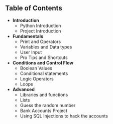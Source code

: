 ## Table of Contents
- **Introduction**
  - Python Introduction
  - Project Introduction
- **Fundamentals**
  - Print and Operators
  - Variables and Data types
  - User Input
  - Pro Tips and Shortcuts
- **Conditions and Control Flow**
  - Boolean Values
  - Conditional statements
  - Logic Operators
  - Loops
- **Advanced**
  - Libraries and functions
  - Lists
  - Guess the random number
  - Bank Accounts Project
  - Using SQL Injections to hack the accounts
